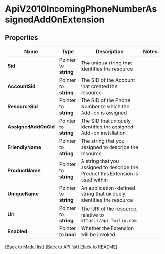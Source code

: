 # ApiV2010IncomingPhoneNumberAssignedAddOnExtension

## Properties

Name | Type | Description | Notes
------------ | ------------- | ------------- | -------------
**Sid** | Pointer to **string** | The unique string that identifies the resource |
**AccountSid** | Pointer to **string** | The SID of the Account that created the resource |
**ResourceSid** | Pointer to **string** | The SID of the Phone Number to which the Add-on is assigned |
**AssignedAddOnSid** | Pointer to **string** | The SID that uniquely identifies the assigned Add-on installation |
**FriendlyName** | Pointer to **string** | The string that you assigned to describe the resource |
**ProductName** | Pointer to **string** | A string that you assigned to describe the Product this Extension is used within |
**UniqueName** | Pointer to **string** | An application-defined string that uniquely identifies the resource |
**Uri** | Pointer to **string** | The URI of the resource, relative to `https://api.twilio.com` |
**Enabled** | Pointer to **bool** | Whether the Extension will be invoked |

[[Back to Model list]](../README.md#documentation-for-models) [[Back to API list]](../README.md#documentation-for-api-endpoints) [[Back to README]](../README.md)


